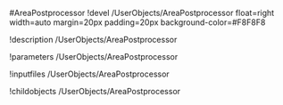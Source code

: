 <!-- MOOSE Object Documentation Stub: Remove this when content is added. -->
#AreaPostprocessor
!devel /UserObjects/AreaPostprocessor float=right width=auto margin=20px padding=20px background-color=#F8F8F8

!description /UserObjects/AreaPostprocessor

!parameters /UserObjects/AreaPostprocessor

!inputfiles /UserObjects/AreaPostprocessor

!childobjects /UserObjects/AreaPostprocessor

